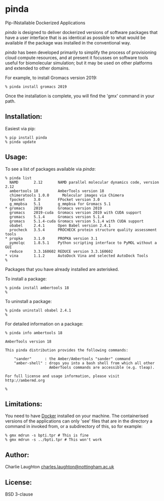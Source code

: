 # pinda

Pip-INstallable Dockerized Applications

*pinda* is designed to deliver dockerized versions of software packages that have a user interface that is as identical
as possible to what would be available if the package was installed in the conventional way.

*pinda* has been developed primarily to simplify the process of provisioning cloud compute resources, 
and at present it focusses on software tools useful for biomolecular simulation; but it may be used 
on other platforms and extended to other domains.

For example, to install Gromacs version 2019:
```
% pinda install gromacs 2019
```
Once the installation is complete, you will find the 'gmx' command in your path.

## Installation:

Easiest via pip:
```
% pip install pinda
% pinda update
```

## Usage:

To see a list of packages available via *pinda*:
```
% pinda list
  NAMD       2.12       NAMD parallel molecular dynamics code, version 2.12
  ambertools 18         AmberTools version 18
  chimeratools 1.0.0      Molecular images via Chimera
  fpocket    3.0        FPocket version 3.0
  g_mmpbsa   5.1        g_mmpbsa for Gromacs 5.1
* gromacs    2019       Gromacs version 2019
  gromacs    2019-cuda  Gromacs version 2019 with CUDA support
  gromacs    5.1.4      Gromacs version 5.1.4
  gromacs    5.1.4-cuda Gromacs version 5.1.4 with CUDA support
  obabel     2.4.1      Open Babel version 2.4.1
  procheck   3.5.4      PROCHECK protein structure quality assessment tools
* propka     3.1.0      PROPKA version 3.1
  pymolqc    1.8.5.1    Python scripting interface to PyMOL without a GUI
  reduce     3.3.160602 REDUCE version 3.3.160602
* vina       1.1.2      AutoDock Vina and selected AutoDock Tools
%
```
Packages that you have already installed are asterisked.

To install a package:
```
% pinda install ambertools 18
%
```

To uninstall a package:
```
% pinda uninstall obabel 2.4.1
%
```

For detailed information on a package:
```
% pinda info ambertools 18

AmberTools version 18

This pinda distribution provides the following commands:

    "sander"      : the Amber/Ambertools "sander" command
    "amber-shell" : drops you into a bash shell from which all other
                    AmberTools commands are accessible (e.g. tleap).

For full license and usage information, please visit http://ambermd.org

%
```
## Limitations:

You need to have [Docker](http://docker.com) installed on your machine. The containerised versions of the applications can
only 'see' files that are in the directory a command in invoked from, or a subdirectory of this, so for example:
```
% gmx mdrun -s bpti.tpr # This is fine
% gmx mdrun -s ../bpti.tpr # This won't work
```

## Author:

Charlie Laughton charles.laughton@nottingham.ac.uk

## License:

BSD 3-clause
